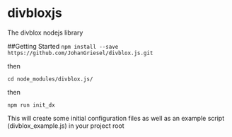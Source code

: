 # divbloxjs

The divblox nodejs library

##Getting Started
`npm install --save https://github.com/JohanGriesel/divblox.js.git`

then

`cd node_modules/divblox.js/`

then

`npm run init_dx`

This will create some initial configuration files as well as an example script (divblox_example.js) in your project root